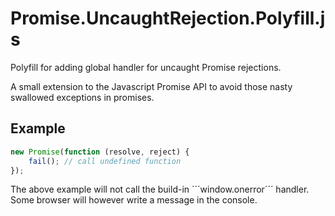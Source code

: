 # Promise.UncaughtRejection.Polyfill.js
Polyfill for adding global handler for uncaught Promise rejections.

A small extension to the Javascript Promise API to avoid those nasty swallowed exceptions in promises.


## Example
```javascript
new Promise(function (resolve, reject) {
	fail(); // call undefined function
});
```
The above example will not call the build-in ´´´window.onerror´´´ handler. Some browser will however write a message in the console.
